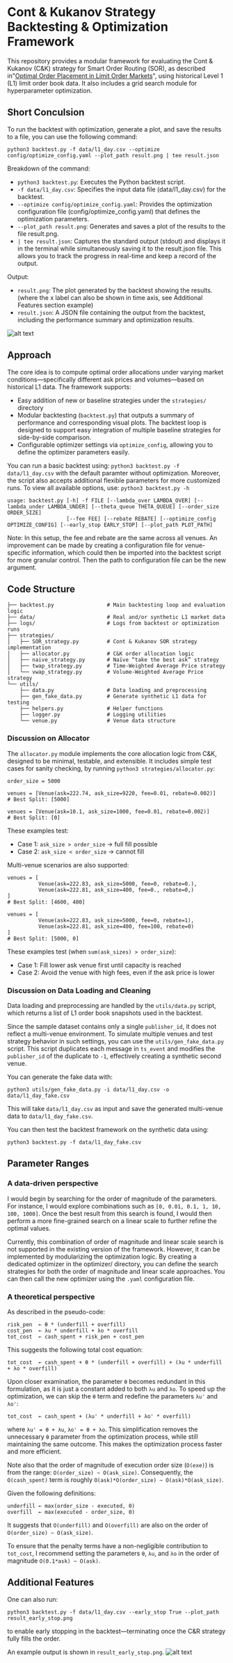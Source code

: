# Cont & Kukanov Strategy Backtesting & Optimization Framework

This repository provides a modular framework for evaluating the Cont & Kukanov (C&K) strategy for Smart Order Routing (SOR), as described in"[Optimal Order Placement in Limit Order Markets](https://arxiv.org/pdf/1210.1625])", using historical Level 1 (L1) limit order book data. It also includes a grid search module for hyperparameter optimization.

## Short Conculsion 

To run the backtest with optimization, generate a plot, and save the results to a file, you can use the following command:
```
python3 backtest.py -f data/l1_day.csv --optimize config/optimize_config.yaml --plot_path result.png | tee result.json
```
Breakdown of the command:
- `python3 backtest.py`: Executes the Python backtest script.
- `-f data/l1_day.csv`: Specifies the input data file (data/l1_day.csv) for the backtest.
- `--optimize config/optimize_config.yaml`: Provides the optimization configuration file (config/optimize_config.yaml) that defines the optimization parameters.
- `--plot_path result.png`: Generates and saves a plot of the results to the file result.png.
- `| tee result.json`: Captures the standard output (stdout) and displays it in the terminal while simultaneously saving it to the result.json file. This allows you to track the progress in real-time and keep a record of the output.

Output:
- `result.png`: The plot generated by the backtest showing the results. (where the x label can also be shown in time axis, see Additional Features section example)
- `result.json`: A JSON file containing the output from the backtest, including the performance summary and optimization results.

![alt text](https://github.com/ansonkwokth/ContKukanovSOR/blob/master/result.png?raw=true)

## Approach

The core idea is to compute optimal order allocations under varying market conditions—specifically different ask prices and volumes—based on historical L1 data. The framework supports:
- Easy addition of new or baseline strategies under the `strategies/` directory
- Modular backtesting (`backtest.py`) that outputs a summary of performance and corresponding visual plots. The backtest loop is designed to support easy integration of multiple baseline strategies for side-by-side comparison.
- Configurable optimizer settings via `optimize_config`, allowing you to define the optimizer parameters easily.

You can run a basic backtest using: `python3 backtest.py -f data/l1_day.csv` with the default paramter without optimization. Moreover, the script also accepts additional flexible parameters for more customized runs. To view all available options, use: `python3 backtest.py -h` 

```
usage: backtest.py [-h] -f FILE [--lambda_over LAMBDA_OVER] [--lambda_under LAMBDA_UNDER] [--theta_queue THETA_QUEUE] [--order_size ORDER_SIZE]
                   [--fee FEE] [--rebate REBATE] [--optimize_config OPTIMIZE_CONFIG] [--early_stop EARLY_STOP] [--plot_path PLOT_PATH]
```

Note: In this setup, the fee and rebate are the same across all venues. An improvement can be made by creating a configuration file for venue-specific information, which could then be imported into the backtest script for more granular control. Then the path to configuration file can be the new argument. 

## Code Structure

```
├── backtest.py                 # Main backtesting loop and evaluation logic
├── data/                       # Real and/or synthetic L1 market data
├── logs/                       # Logs from backtest or optimization runs
├── strategies/
│   ├── SOR_strategy.py         # Cont & Kukanov SOR strategy implementation
│   ├── allocator.py            # C&K order allocation logic
│   ├── naive_strategy.py       # Naïve “take the best ask” strategy
│   ├── twap_strategy.py        # Time-Weighted Average Price strategy
│   └── vwap_strategy.py        # Volume-Weighted Average Price strategy
└── utils/
    ├── data.py                 # Data loading and preprocessing
    ├── gen_fake_data.py        # Generate synthetic L1 data for testing
    ├── helpers.py              # Helper functions
    ├── logger.py               # Logging utilities
    └── venue.py                # Venue data structure
```

### Discussion on Allocator
The `allocator.py` module implements the core allocation logic from C&K, designed to be minimal, testable, and extensible. It includes simple test cases for sanity checking, by running `python3 strategies/allocator.py`:

```
order_size = 5000

venues = [Venue(ask=222.74, ask_size=9220, fee=0.01, rebate=0.002)]
# Best Split: [5000]

venues = [Venue(ask=10.1, ask_size=1000, fee=0.01, rebate=0.002)]
# Best Split: [0]
```
These examples test:
- Case 1: `ask_size > order_size` → full fill possible
- Case 2: `ask_size < order_size` → cannot fill

Multi-venue scenarios are also supported:
```
venues = [
          Venue(ask=222.83, ask_size=5000, fee=0, rebate=0.),
          Venue(ask=222.81, ask_size=400, fee=0., rebate=0,)
]
# Best Split: [4600, 400]

venues = [
          Venue(ask=222.83, ask_size=5000, fee=0, rebate=1),
          Venue(ask=222.81, ask_size=400, fee=100, rebate=0)
]
# Best Split: [5000, 0]
```
These examples test (when `sum(ask_sizes) > order_size`):
- Case 1: Fill lower ask venue first until capacity is reached
- Case 2: Avoid the venue with high fees, even if the ask price is lower


### Discussion on Data Loading and Cleaning
Data loading and preprocessing are handled by the `utils/data.py` script, which returns a list of L1 order book snapshots used in the backtest.

Since the sample dataset contains only a single `publisher_id`, it does not reflect a multi-venue environment. To simulate multiple venues and test strategy behavior in such settings, you can use the `utils/gen_fake_data.py` script. This script duplicates each message in `ts_event` and modifies the `publisher_id` of the duplicate to `-1`, effectively creating a synthetic second venue.

You can generate the fake data with:
```
python3 utils/gen_fake_data.py -i data/l1_day.csv -o data/l1_day_fake.csv
```
This will take `data/l1_day.csv` as input and save the generated multi-venue data to `data/l1_day_fake.csv`.

You can then test the backtest framework on the synthetic data using:
```
python3 backtest.py -f data/l1_day_fake.csv
```



## Parameter Ranges

### A data-driven perspective

I would begin by searching for the order of magnitude of the parameters. For instance, I would explore combinations such as `[0, 0.01, 0.1, 1, 10, 100, 1000]`. Once the best result from this search is found, I would then perform a more fine-grained search on a linear scale to further refine the optimal values.

Currently, this combination of order of magnitude and linear scale search is not supported in the existing version of the framework. However, it can be implemented by modularizing the optimization logic. By creating a dedicated optimizer in the optimizer/ directory, you can define the search strategies for both the order of magnitude and linear scale approaches. You can then call the new optimizer using the `.yaml` configuration file.

### A theoretical perspective

As described in the pseudo-code:
```
risk_pen  ← θ * (underfill + overfill)
cost_pen  ← λu * underfill + λo * overfill
tot_cost  ← cash_spent + risk_pen + cost_pen
```
This suggests the following total cost equation:
```
tot_cost  ← cash_spent + θ * (underfill + overfill) + (λu * underfill + λo * overfill)
```
Upon closer examination, the parameter `θ` becomes redundant in this formulation, as it is just a constant added to both `λu` and `λo`. To speed up the optimization, we can skip the `θ` term and redefine the parameters `λu'` and `λo'`:
```
tot_cost  ← cash_spent + (λu' * underfill + λo' * overfill)
```
where `λu' = θ + λu`, `λo' = θ + λo`. This simplification removes the unnecessary `θ` parameter from the optimization process, while still maintaining the same outcome. This makes the optimization process faster and more efficient.


Note also that the order of magnitude of execution order size (`O(exe)`) is from the range: `O(order_size) ~ O(ask_size)`. Consequently, the `O(cash_spent)` term is roughly `O(ask)*O(order_size) ~ O(ask)*O(ask_size)`.

Given the following definitions:
```
underfill ← max(order_size - executed, 0)
overfill  ← max(executed - order_size, 0)
```

It suggests that `O(underfill)` and `O(overfill)` are also on the order of `O(order_size) ~ O(ask_size)`.

To ensure that the penalty terms have a non-negligible contribution to `tot_cost`, I recommend setting the parameters `θ`, `λu`, and `λo` in the order of magnitude `O(0.1*ask) ~ O(ask)`.


## Additional Features

One can also run:
```
python3 backtest.py -f data/l1_day.csv --early_stop True --plot_path result_early_stop.png 
```
to enable early stopping in the backtest—terminating once the C&R strategy fully fills the order.

An example output is shown in `result_early_stop.png`.
![alt text](https://github.com/ansonkwokth/ContKukanovSOR/blob/master/result_early_stop.png?raw=true)
